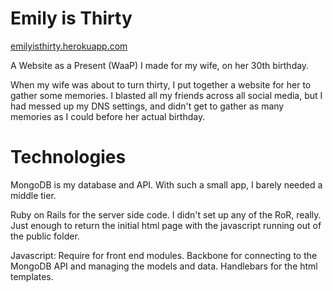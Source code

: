 Emily is Thirty
=============
[emilyisthirty.herokuapp.com](http://emilyisthirty.herokuapp.com/)

A Website as a Present (WaaP) I made for my wife, on her 30th birthday.

When my wife was about to turn thirty, I put together a website for her to gather some memories.
I blasted all my friends across all social media, but I had messed up my DNS settings, and didn't get
to gather as many memories as I could before her actual birthday.

Technologies
=============
MongoDB is my database and API. With such a small app, I barely needed a middle tier.

Ruby on Rails for the server side code. I didn't set up any of the RoR, really. Just enough to return the initial
html page with the javascript running out of the public folder.

Javascript:
Require for front end modules. Backbone for connecting to the MongoDB API and managing the models and data.
Handlebars for the html templates.
